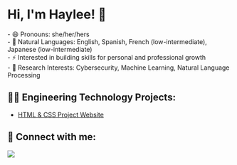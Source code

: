 <h1>Hi, I'm Haylee! 👋<br/></h1>
- 😄 Pronouns: she/her/hers <br/>
- 💬 Natural Languages: English, Spanish, French (low-intermediate), Japanese (low-intermediate) <br/>
- ⚡ Interested in building skills for personal and professional growth <br/>
- 🌱 Research Interests: Cybersecurity, Machine Learning, Natural Language Processing

<h2>👨‍💻 Engineering Technology Projects:</h2>

- [HTML & CSS Project Website](https://github.com/moonlight-haylee/Cats-Coffee-Website)
<!--- - [Word Guessing Game](https://github.com/moonlight-haylee/URL)
- [DES Algorithm Steps](https://github.com/moonlight-haylee/URL) -->

<h2> 🤳 Connect with me:</h2>
<a href="https://www.linkedin.com/in/haylee-viramontes/">
    <img src="https://skillicons.dev/icons?i=linkedin" />
  </a>

<!--
**moonlight-haylee/moonlight-haylee** is a ✨ _special_ ✨ repository because its `README.md` (this file) appears on your GitHub profile.

Here are some ideas to get you started:

- 🔭 I’m currently working on ...
- 🌱 I’m currently learning ...
- 👯 I’m looking to collaborate on ...
- 🤔 I’m looking for help with ...
- 💬 Ask me about ...
- 📫 How to reach me: ...
- 😄 Pronouns: ...
- ⚡ Fun fact: ...
-->
